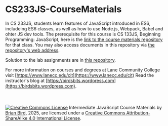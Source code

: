 # CS233JS-CourseMaterials
In CS 233JS, students learn features of JavaScript introduced in ES6, includeing ES6 classes, as well as how to use Node.js, Webpack, Babel and ohter JS dev tools. The prerequisite for this course is CS 133JS, Beginning Programming: JavaScript, here is the [link to the course materials repository](https://github.com/LCC-CIT/CS133JS-CourseMaterials) for that class. You may also access documents in this repository via [the repository's web address](https://lcc-cit.github.io/CS233JS-CourseMaterials).

Solution to the lab assignments are in [this repository](https://github.com/ProfBird/CS233JS-LabSolutions/blob/main/README.md).

For more information on courses and degrees at Lane Community College visit [https://www.lanecc.edu/cit](https://www.lanecc.edu/cit)
Read the instructor's blog at [https://birdsbits.wordpress.com](https://birdsbits.wordpress.com).  
<br>
<br>
<br>
[![Creative Commons License](https://i.creativecommons.org/l/by-sa/4.0/88x31.png)](http://creativecommons.org/licenses/by-sa/4.0/) Intermediate JavaScript Course Materials by [Brian Bird](https://profbird.dev), <time>2025</time>, are licensed under a [Creative Commons Attribution-ShareAlike 4.0 International License](http://creativecommons.org/licenses/by-sa/4.0/). 
